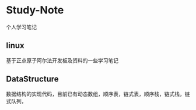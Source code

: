 # Study-Note
个人学习笔记

## linux

基于正点原子阿尔法开发板及资料的一些学习笔记

## DataStructure

数据结构的实现代码，目前已有动态数组，顺序表，链式表，顺序栈，链式栈，链式队列，

